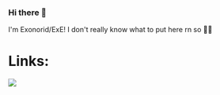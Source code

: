 ### Hi there 👋

I'm Exonorid/ExE! I don't really know what to put here rn so 🤷‍♂️

# Links:
<a rel="me" href="https://tech.lgbt/@exonorid"><img src="https://img.shields.io/badge/Mastodon-7289da?logo=Mastodon&logoColor=white" /></a>

<!--
**Exonorid/Exonorid** is a ✨ _special_ ✨ repository because its `README.md` (this file) appears on your GitHub profile.

Here are some ideas to get you started:

- 🔭 I’m currently working on ...
- 🌱 I’m currently learning ...
- 👯 I’m looking to collaborate on ...
- 🤔 I’m looking for help with ...
- 💬 Ask me about ...
- 📫 How to reach me: ...
- 😄 Pronouns: ...
- ⚡ Fun fact: ...
-->

